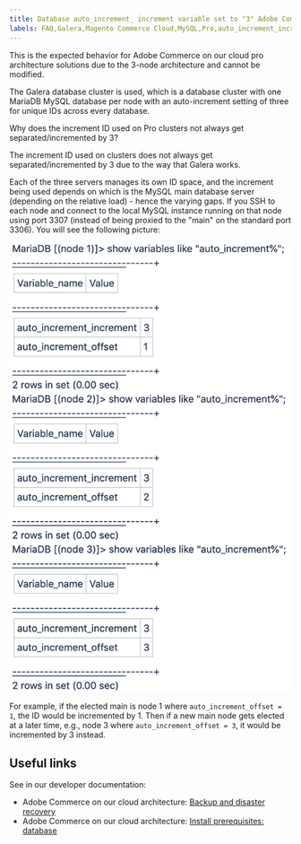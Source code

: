 ```yaml
---
title: Database auto_increment_ increment variable set to "3" Adobe Commerce on our cloud pro architecture
labels: FAQ,Galera,Magento Commerce Cloud,MySQL,Pro,auto_increment_increment,database,Adobe Commerce on our cloud architecture,Adobe Commerce on our cloud pro architecture
---
```


This is the expected behavior for Adobe Commerce on our cloud pro architecture solutions due to the 3-node architecture and cannot be modified.

The Galera database cluster is used, which is a database cluster with one MariaDB MySQL database per node with an auto-increment setting of three for unique IDs across every database.

Why does the increment ID used on Pro clusters not always get separated/incremented by 3?

The increment ID used on clusters does not always get separated/incremented by 3 due to the way that Galera works.

Each of the three servers manages its own ID space, and the increment being used depends on which is the MySQL main database server (depending on the relative load) - hence the varying gaps.
If you SSH to each node and connect to the local MySQL instance running on that node using port 3307 (instead of being proxied to the "main" on the standard port 3306). You will see the following picture:


![auto_increment](assets/auto_increment_id.png)

For example, if the elected main is node 1 where ``auto_increment_offset = 1``, the ID would be incremented by 1. Then if a new main node gets elected at a later time, e.g., node 3 where ``auto_increment_offset = 3``, it would be incremented by 3 instead.

## Useful links

See in our developer documentation:
* Adobe Commerce on our cloud architecture: [Backup and disaster recovery](https://devdocs.magento.com/cloud/architecture/pro-architecture.html#backup-and-disaster-recovery)
* Adobe Commerce on our cloud architecture: [Install prerequisites: database](https://devdocs.magento.com/cloud/before/before-workspace-magento-prereqs.html#database)

